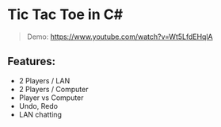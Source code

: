 # Tic Tac Toe in C#
> Demo: https://www.youtube.com/watch?v=Wt5LfdEHqlA
## Features:
- 2 Players / LAN
- 2 Players / Computer
- Player vs Computer
- Undo, Redo
- LAN chatting
